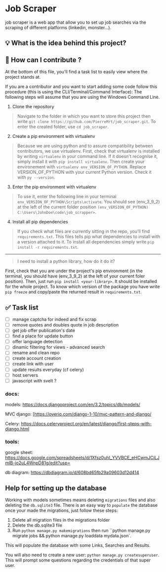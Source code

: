 # Job Scraper
job scraper is a web app that allow you to set up job searches via the scraping of different platforms (linkedin, monster...).

## :bulb: What is the idea behind this project?



## :open_book: How can I contribute ?

At the bottom of this file, you'll find a task list to easily view where the project stands at.

If you are a contributor and you want to start adding some code follow this procedure (this is using the CLI/Terminal/Command Interface):
The following steps will assume that you are using the Windows Command Line.

1. Clone the repository

> Navigate to the folder in which you want to store this project then write `git clone https://github.com/PierreMrt/job_scraper.git`. To enter the created folder, use `cd job_scraper`.

2. Create a pip environment with virtualenv

> Because we are using python and to assure compatibility between contributors, we use virtualenv. First, check that virtualenv is installed by writing `virtualenv` in your command line. If it doesn't recognise it, simply install it with `pip install virtualenv`. Then create your environement with `virtualenv env_VERSION_OF_PYTHON`. Replace VERSION_OF_PYTHON with your current Python version. Check it with `py --version`.

3. Enter the pip environment with virtualenv

> To use it, enter the following line in your terminal `env_VERSION_OF_PYTHON\Scripts\activate`. You should see (env_3_9_2) at the left of the current folder position `(env_VERSION_OF_PYTHON) C:\Users\JohnDoe\code\job_scrapper>`.

4. Install all pip dependencies

> If you check what files are currently sitting in the repo, you'll find `requirements.txt`. This files tells pip what dependencies to install with a version attached to it. To install all dependencies simply write `pip install -r requirements.txt`.

---

> I need to install a python library, how do it do it?

First, check that you are under the project's pip environment (in the terminal, you should have (env_3_9_2) at the left of your current foler position). Then, just run `pip install <your-library>`. It should be installed for the whole project. To know which version of the package you have write `pip freeze` and copy/paste the returned result in `requirements.txt`.

## :white_check_mark: Task list

- [ ] manage captcha for indeed and fix scrap
- [ ] remove quotes and doubles quote in job description
- [ ] get job offer publication's date
- [ ] find a place for update button
- [ ] offer language detection
- [ ] dinamic filtering for views - advanced search
- [ ] rename and clean repo
- [ ] create account creation
- [ ] create link with user
- [ ] update results everyday (cf celery)
- [ ] host servers
- [ ] javascript with svelt ?

### docs:
models: https://docs.djangoproject.com/en/3.2/topics/db/models/

MVC django: [https://overiq.com/django-1-10/mvc-pattern-and-django/

Celery: https://docs.celeryproject.org/en/latest/django/first-steps-with-django.html

### tools:
google sheet:
https://docs.google.com/spreadsheets/d/1Xfsz0uhI_YVVBCE_eHCwmJCiLJmIB-jo2uL4WnpD81g/edit?usp=


db diagram:
https://dbdiagram.io/d/608bd65fb29a09603d12d414


## Help for setting up the database

Working with models sometimes means deleting `migrations` files and also deleting the `db.sqlite3` file.
There is an easy way to `populate` the database once your made the migrations, just follow these steps:

1. Delete all migration files in the migrations folder
2. Delete the db.sqlite3 file
3. Run `python manage.py makemigrations` then run ``python manage.py migrate jobs && python manage.py loaddata mydata.json`.

This will populate the database with some Links, Searches and Results.

You will also need to create a new user: `python manage.py createsuperuser`. This will prompt some questions regarding the credentials of that super user.